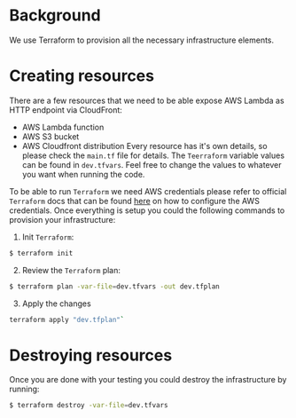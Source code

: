 # Background
We use Terraform to provision all the necessary infrastructure elements. 

# Creating resources
There are a few resources that we need to be able expose AWS Lambda as HTTP endpoint via CloudFront:
- AWS Lambda function
- AWS S3 bucket
- AWS Cloudfront distribution
Every resource has it's own details, so please check the `main.tf` file for details. The `Teerraform` variable values can be found in `dev.tfvars`. Feel free to change the values to whatever you want when running the code.

To be able to run `Terraform` we need AWS credentials please refer to official `Terraform` docs that can be found [here](https://registry.terraform.io/providers/hashicorp/aws/latest/docs) on how to configure the AWS credentials. Once everything is setup you could the following commands to provision your infrastructure:
1. Init `Terraform`:
```bash
$ terraform init
```
2. Review the `Terraform` plan:
```bash
$ terraform plan -var-file=dev.tfvars -out dev.tfplan
```
3. Apply the changes
```bash
terraform apply "dev.tfplan"`
```

# Destroying resources
Once you are done with your testing you could destroy the infrastructure by running:
```bash
$ terraform destroy -var-file=dev.tfvars
```

